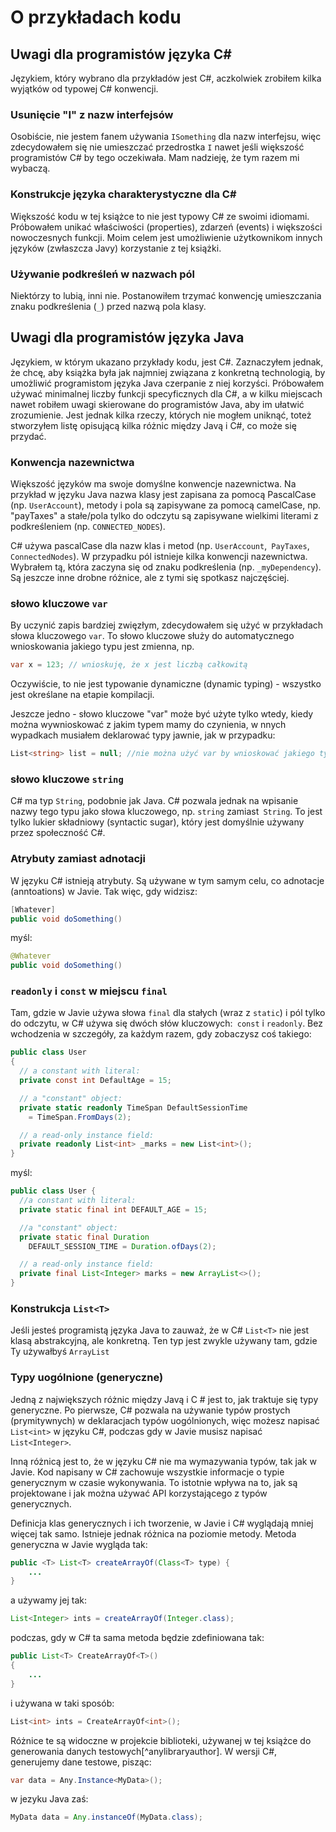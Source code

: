 # O przykładach kodu

## Uwagi dla programistów języka C\#

Językiem, który wybrano dla przykładów jest C#, aczkolwiek zrobiłem kilka wyjątków od typowej C# konwencji.

### Usunięcie "I" z nazw interfejsów

Osobiście, nie jestem fanem używania `ISomething` dla nazw interfejsu, więc zdecydowałem się nie umieszczać przedrostka `I` nawet jeśli większość programistów C# by tego oczekiwała. Mam nadzieję, że tym razem mi wybaczą.

### Konstrukcje języka charakterystyczne dla C\#

Większość kodu w tej książce to nie jest typowy C# ze swoimi idiomami. Próbowałem unikać właściwości (properties), zdarzeń (events) i większości nowoczesnych funkcji. Moim celem jest umożliwienie użytkownikom innych języków (zwłaszcza Javy) korzystanie z tej książki.

### Używanie podkreśleń w nazwach pól

Niektórzy to lubią, inni nie. Postanowiłem trzymać konwencję umieszczania znaku podkreślenia (`_`) przed nazwą pola klasy.

##  Uwagi dla programistów języka Java

Językiem, w którym ukazano przykłady kodu, jest C#. Zaznaczyłem jednak, że chcę, aby książka była jak najmniej związana z konkretną technologią, by umożliwić programistom języka Java czerpanie z niej korzyści. Próbowałem używać minimalnej liczby funkcji specyficznych dla C#, a w kilku miejscach nawet robiłem uwagi skierowane do programistów Java, aby im ułatwić zrozumienie. Jest jednak kilka rzeczy, których nie mogłem uniknąć, toteż stworzyłem listę opisującą kilka różnic między Javą i C#, co może się przydać.

### Konwencja nazewnictwa

Większość języków ma swoje domyślne konwencje nazewnictwa. Na przykład w języku Java nazwa klasy jest zapisana za pomocą PascalCase (np. `UserAccount`), metody i pola są zapisywane za pomocą camelCase, np. "payTaxes" a stałe/pola tylko do odczytu są zapisywane wielkimi literami z podkreśleniem (np. `CONNECTED_NODES`).

C# używa pascalCase dla nazw klas i metod (np. `UserAccount`,` PayTaxes`, `ConnectedNodes`). W przypadku pól istnieje kilka konwencji nazewnictwa. Wybrałem tą, która zaczyna się od znaku podkreślenia (np. `_myDependency`). Są jeszcze inne drobne różnice, ale z tymi się spotkasz najczęściej.

### słowo kluczowe `var`

By uczynić zapis bardziej zwięzłym, zdecydowałem się użyć  w przykładach słowa kluczowego `var`. To słowo kluczowe służy do automatycznego wnioskowania jakiego typu jest zmienna, np.

```csharp
var x = 123; // wnioskuję, że x jest liczbą całkowitą
```

Oczywiście, to nie jest typowanie dynamiczne (dynamic typing) - wszystko jest określane na etapie kompilacji.

Jeszcze jedno - słowo kluczowe "var" może być użyte tylko wtedy, kiedy można wywnioskować z jakim typem mamy do czynienia, w nnych wypadkach musiałem deklarować typy jawnie, jak w przypadku:

```csharp
List<string> list = null; //nie można użyć var by wnioskować jakiego typu jest lista
```

### słowo kluczowe `string`

C# ma typ `String`, podobnie jak Java. C# pozwala jednak na wpisanie nazwy tego typu jako słowa kluczowego, np. `string` zamiast` String`. To jest tylko lukier składniowy (syntactic sugar), który jest domyślnie używany przez społeczność C#.

### Atrybuty zamiast adnotacji

W języku C# istnieją atrybuty. Są używane w tym samym celu, co adnotacje (anntoations) w Javie. Tak więc, gdy widzisz:

```csharp
[Whatever]
public void doSomething()
```

myśl:

```java
@Whatever
public void doSomething()
```

### `readonly` i `const` w miejscu `final`

Tam, gdzie w Javie używa słowa `final` dla stałych (wraz z `static`) i pól tylko do odczytu, w C# używa się dwóch słów kluczowych:` const` i `readonly`. Bez wchodzenia w szczegóły, za każdym razem, gdy zobaczysz coś takiego:

```csharp
public class User
{
  // a constant with literal:
  private const int DefaultAge = 15;

  // a "constant" object:
  private static readonly TimeSpan DefaultSessionTime
    = TimeSpan.FromDays(2);

  // a read-only instance field:
  private readonly List<int> _marks = new List<int>();
}
```

myśl:

```java
public class User {
  //a constant with literal:
  private static final int DEFAULT_AGE = 15; 

  //a "constant" object:
  private static final Duration 
    DEFAULT_SESSION_TIME = Duration.ofDays(2);

  // a read-only instance field:
  private final List<Integer> marks = new ArrayList<>();
}
```

### Konstrukcja `List<T>`

Jeśli jesteś programistą języka Java to zauważ, że w C# `List<T>` nie jest klasą abstrakcyjną, ale konkretną. Ten typ jest zwykle używany tam, gdzie Ty używałbyś `ArrayList`

### Typy uogólnione (generyczne)

Jedną z największych różnic między Javą i C # jest to, jak traktuje się typy generyczne. Po pierwsze, C# pozwala na używanie typów prostych (prymitywnych) w deklaracjach typów uogólnionych, więc możesz napisać `List<int>` w języku C#, podczas gdy w Javie musisz napisać `List<Integer>`.

Inną różnicą jest to, że w języku C# nie ma wymazywania typów, tak jak w Javie. Kod napisany w C# zachowuje wszystkie informacje o typie generycznym w czasie wykonywania. To istotnie wpływa na to, jak są projektowane i jak można używać API korzystającego z typów generycznych.

Definicja klas generycznych i ich tworzenie, w Javie i C# wyglądają mniej więcej tak samo. Istnieje jednak różnica na poziomie metody. Metoda generyczna w Javie wygląda tak:


```java
public <T> List<T> createArrayOf(Class<T> type) {
    ...
}
```

a używamy jej tak:

```java
List<Integer> ints = createArrayOf(Integer.class);
```

podczas, gdy w C# ta sama metoda będzie zdefiniowana tak:

```java
public List<T> CreateArrayOf<T>()
{
    ...
}
```

i używana w taki sposób:

```csharp
List<int> ints = CreateArrayOf<int>();
```
Różnice te są widoczne w projekcie biblioteki, używanej w tej książce do generowania danych testowych[^anylibraryauthor]. W wersji C#, generujemy dane testowe, pisząc:

```csharp
var data = Any.Instance<MyData>();
```

 w jezyku Java zaś:

```java
MyData data = Any.instanceOf(MyData.class);
```
[^anyibraryauthor]: Również autorstwa Grzegorza Gałęzowskiego - przypis tłumacza